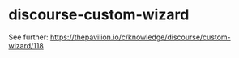 # discourse-custom-wizard

See further: https://thepavilion.io/c/knowledge/discourse/custom-wizard/118
